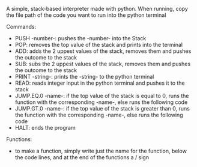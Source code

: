 A simple, stack-based interpreter made with python.
When running, copy the file path of the code you want to run into the python terminal

Commands:
- PUSH -number-: pushes the -number- into the Stack
- POP: removes the top value of the stack and prints into the terminal
- ADD: adds the 2 uppest values of the stack, removes them and pushes the outcome to the stack
- SUB: subs the 2 uppest values of the stack, removes them and pushes the outcome to the stack
- PRINT -string-: prints the -string- to the python terminal
- READ: reads integer input in the python terminal and pushes it to the stack
- JUMP.EQ.0 -name-: if the top value of the stack is equal to 0, runs the function with the corresponding -name-, else runs the following code
- JUMP.GT.0 -name-: if the top value of the stack is greater than 0, runs the function with the corresponding -name-, else runs the following code
- HALT: ends the program

Functions:
- to make a function, simply write just the name for the function, below the code lines, and at the end of the functions a / sign
